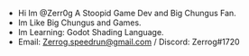 - Hi Im @Zerr0g A Stoopid Game Dev and Big Chungus Fan.
- Im Like Big Chungus and Games.
- Im Learning: Godot Shading Language.
- Email: Zerrog.speedrun@gmail.com / Discord: Zerrog#1720

<!---
Zerr0g/Zerr0g is a ✨ special ✨ repository because its `README.md` (this file) appears on your GitHub profile.
You can click the Preview link to take a look at your changes.
--->
